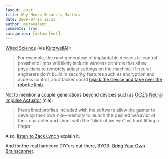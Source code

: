 ```yaml
---
layout: post
title: Why Neuro Security Matters
date: 2009-07-15 12:21
author: metavalent
comments: true
categories: [metavalent]
---
```

<a href="https://www.wired.com/wiredscience/2009/07/neurosecurity/">Wired Science</a> (via <a href="https://www.kurzweilai.net/news/frame.html?main=/news/news_single.html?id%3D10864">KurzweilAI</a>):
<blockquote>
    <p>For example, the next generation of implantable devices to control prosthetic limbs will likely include wireless controls that allow physicians to remotely adjust settings on the machine. If neural engineers don’t build in security features such as encryption and access control, an attacker could <a href="https://www.wired.com/wiredscience/2009/07/neurosecurity/">hijack the device and take over the robotic limb</a>.</p>
</blockquote>
Not to mention a couple generations beyond devices such as<a href="https://tr.im/braingaming"> OCZ’s Neural Impulse Actuator</a> (nia):<blockquote>Predefined profiles included with the software allow the gamer to develop their own nia—memory to launch the desired behavior of their character and shoot with the “blink of an eye”, without lifting a finger. 
</blockquote>Also, <a href="https://metavalent.com/?p=1067">listen to Zack Lynch</a> explain it. 

And for the real hardcore DIY'ers out there, BYOB: <a href="https://openeeg.sourceforge.net/doc/">Bring Your Own Brainscanner</a>.

